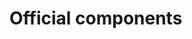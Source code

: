 <!--
/**
 * @name            Official components
 * @namespace       doc.components
 * @type            Markdown
 * @platform        md
 * @status          stable
 * @menu            Documentation / Components           /doc/components/official
 *
 * @since           2.0.0
 * @author    Olivier Bossel <olivier.bossel@gmail.com> (https://olivierbossel.com)
 */
-->

<!-- image -->

<!-- header -->
##### 



# Official components

